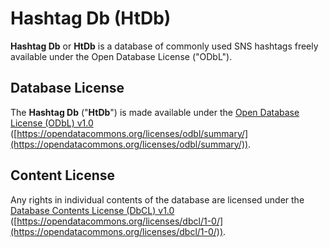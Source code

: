 # Hashtag Db (HtDb)

**Hashtag Db** or **HtDb** is a database of commonly used SNS hashtags freely available under the Open Database License ("ODbL").

## Database License

The **Hashtag Db** ("**HtDb**") is made available under the [Open Database License (ODbL) v1.0](https://opendatacommons.org/licenses/odbl/summary/) ([https://opendatacommons.org/licenses/odbl/summary/](https://opendatacommons.org/licenses/odbl/summary/)).

## Content License

Any rights in individual contents of the database are licensed under the [Database Contents License (DbCL) v1.0](https://opendatacommons.org/licenses/dbcl/1-0/) ([https://opendatacommons.org/licenses/dbcl/1-0/](https://opendatacommons.org/licenses/dbcl/1-0/)).
